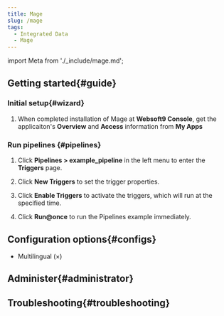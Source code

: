 ```yaml
---
title: Mage
slug: /mage
tags:
  - Integrated Data
  - Mage
---
```


import Meta from './_include/mage.md';

<Meta name="meta" />

## Getting started{#guide}

### Initial setup{#wizard}

1. When completed installation of Mage at **Websoft9 Console**, get the applicaiton's **Overview** and **Access** information from **My Apps**  

### Run pipelines {#pipelines}

1. Click **Pipelines > example_pipeline** in the left menu to enter the **Triggers** page.

2. Click **New Triggers** to set the trigger properties.

3. Click **Enable Triggers** to activate the triggers, which will run at the specified time.

4. Click **Run@once** to run the Pipelines example immediately.

## Configuration options{#configs}

- Multilingual (×)

## Administer{#administrator}

## Troubleshooting{#troubleshooting}
